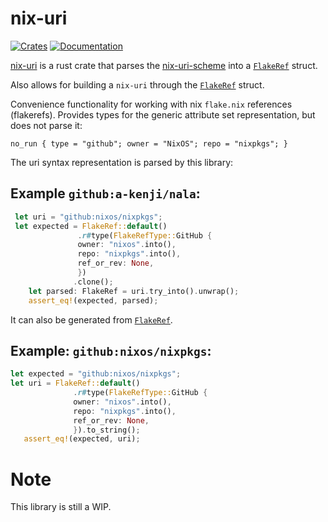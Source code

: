 # nix-uri
[![Crates](https://img.shields.io/crates/v/nix-uri?style=flat-square)](https://crates.io/crates/nix-uri)
[![Documentation](https://img.shields.io/badge/nix_uri-documentation-fc0060?style=flat-square)](https://docs.rs/nix-uri)


<!-- cargo-rdme start -->

[nix-uri](https://crates.io/crates/nix-uri) is a rust crate that parses
the [nix-uri-scheme](https://nixos.org/manual/nix/stable/command-ref/new-cli/nix3-flake#url-like-syntax)
into a [`FlakeRef`](flakeref::FlakeRef) struct.

Also allows for building a `nix-uri` through the [`FlakeRef`](flakeref::FlakeRef) struct.

Convenience functionality for working with nix `flake.nix` references (flakerefs).
Provides types for the generic attribute set representation, but does not parse it:

``no_run
   {
     type = "github";
     owner = "NixOS";
     repo = "nixpkgs";
   }
``

The uri syntax representation is parsed by this library:
## Example `github:a-kenji/nala`:

 ```rust
  let uri = "github:nixos/nixpkgs";
  let expected = FlakeRef::default()
                .r#type(FlakeRefType::GitHub {
                owner: "nixos".into(),
                repo: "nixpkgs".into(),
                ref_or_rev: None,
                })
               .clone();
     let parsed: FlakeRef = uri.try_into().unwrap();
     assert_eq!(expected, parsed);
  ```

  It can also be generated from [`FlakeRef`](flakeref::Flakeref).
  ## Example: `github:nixos/nixpkgs`:
  ```rust
  let expected = "github:nixos/nixpkgs";
  let uri = FlakeRef::default()
                .r#type(FlakeRefType::GitHub {
                owner: "nixos".into(),
                repo: "nixpkgs".into(),
                ref_or_rev: None,
                }).to_string();
     assert_eq!(expected, uri);
  ```

<!-- cargo-rdme end -->

# Note 

This library is still a WIP.
